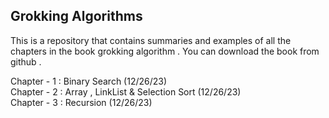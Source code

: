 ## Grokking Algorithms 

This is a repository that contains summaries and examples of all the chapters in the book grokking algorithm . You can download the book from github . 

Chapter - 1 : Binary Search (12/26/23) <br>
Chapter - 2 : Array , LinkList & Selection Sort (12/26/23) <br>
Chapter - 3 : Recursion (12/26/23) <br>